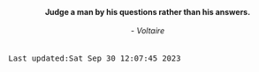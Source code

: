 
<div align="center"><b><span>Judge a man by his questions rather than his answers.</span></b><br><br><i> - Voltaire</i></div>
<br><br><kbd>Last updated:Sat Sep 30 12:07:45 2023</kbd>